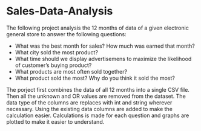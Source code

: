 # Sales-Data-Analysis
The following project analysis the 12 months of data of a given electronic general store to answer the following questions:
- What was the best month for sales? How much was earned that month?
- What city sold the most product?
- What time should we display advertisemens to maximize the likelihood of customer’s buying product?
- What products are most often sold together?
- What product sold the most? Why do you think it sold the most?

The porject first combines the data of all 12 months into a single CSV file.
Then all the unknown and OR values are removed from the dataset.
The data type of the columns are replaces with int and string wherever necessary.
Using the existing data columns are added to make the calculation easier.
Calculations is made for each question and graphs are plotted to make it easier to understand.
